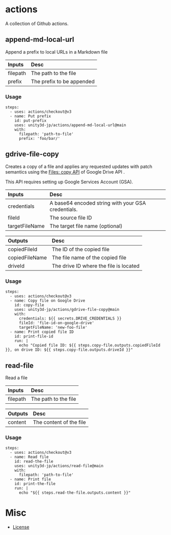 # actions

A collection of Github actions.

## append-md-local-url

Append a prefix to local URLs in a Markdown file

| Inputs   | Desc                                       |
|:---------|:-------------------------------------------|
| filepath | The path to the file |
| prefix | The prefix to be appended |

### Usage

```
steps:
  - uses: actions/checkout@v3
  - name: Put prefix
    id: put-prefix
    uses: unity3d-jp/actions/append-md-local-url@main
    with:
      filepath: 'path-to-file'
      prefix: 'foo/bar/'

```

## gdrive-file-copy

Creates a copy of a file and applies any requested updates with patch semantics using the 
[Files: copy API](https://developers.google.com/drive/api/v3/reference/files/copy)
of Google Drive API .

This API requires setting up Google Services Account (GSA). 

| Inputs         | Desc                            |
|:---------------|:--------------------------------|
| credentials    | A base64 encoded string with your GSA credentials.|
| fileId         | The source file ID              |
| targetFileName | The target file name (optional) |

| Outputs         | Desc                                   |
|:----------------|:---------------------------------------|
| copiedFileId    | The ID of the copied file            |
| copiedFileName  | The file name of the copied file       |
| driveId         | The drive ID where the file is located |

### Usage

```
steps:
  - uses: actions/checkout@v3
  - name: Copy file on Google Drive
    id: copy-file
    uses: unity3d-jp/actions/gdrive-file-copy@main
    with:
      credentials: ${{ secrets.DRIVE_CREDENTIALS }}
      fileId: 'file-id-on-google-drive'
      targetFileName: 'new-foo-file'
  - name: Print copied file ID
    id: print-file-id
    run: |
      echo "Copied file ID: ${{ steps.copy-file.outputs.copiedFileId }}, on drive ID: ${{ steps.copy-file.outputs.driveId }}" 

```

## read-file

Read a file

| Inputs   | Desc                 |
|:---------|:---------------------|
| filepath | The path to the file |

| Outputs | Desc                     |
|:--------|:-------------------------|
| content | The content of the file  |

### Usage 

```
steps:
  - uses: actions/checkout@v3
  - name: Read file
    id: read-the-file
    uses: unity3d-jp/actions/read-file@main
    with:
      filepath: 'path-to-file'
  - name: Print file
    id: print-the-file
    run: |
      echo "${{ steps.read-the-file.outputs.content }}" 

```

# Misc

* [License](LICENSE.md)

